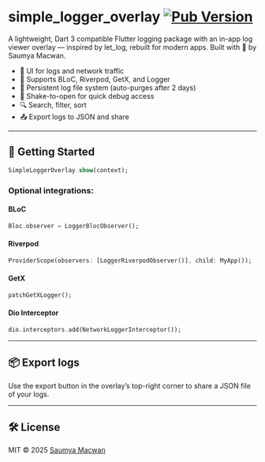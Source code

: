 # simple_logger_overlay [![Pub Version](https://img.shields.io/pub/v/simple_logger_overlay)](https://pub.dev/packages/simple_logger_overlay)

A lightweight, Dart 3 compatible Flutter logging package with an in-app log viewer overlay — inspired by let_log, rebuilt for modern apps. Built with 💙 by Saumya Macwan.

- 📄 UI for logs and network traffic
- 🚀 Supports BLoC, Riverpod, GetX, and Logger
- 📂 Persistent log file system (auto-purges after 2 days)
- 📳 Shake-to-open for quick debug access
- 🔍 Search, filter, sort
- 📤 Export logs to JSON and share

---

## 🚀 Getting Started

```dart
SimpleLoggerOverlay.show(context);
````

### Optional integrations:

#### BLoC

```dart
Bloc.observer = LoggerBlocObserver();
```

#### Riverpod

```dart
ProviderScope(observers: [LoggerRiverpodObserver()], child: MyApp());
```

#### GetX

```dart
patchGetXLogger();
```

#### Dio Interceptor

```dart
dio.interceptors.add(NetworkLoggerInterceptor());
```

---

## 📦 Export logs

Use the export button in the overlay’s top-right corner to share a JSON file of your logs.

---

## 🛠️ License

MIT © 2025 [Saumya Macwan](https://github.com/sam829)
